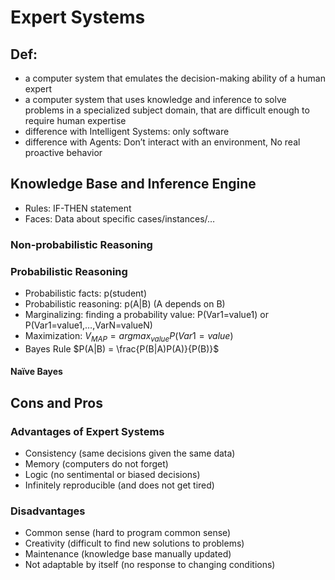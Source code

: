 # Expert Systems

## Def:
+ a computer system that emulates the decision-making ability of a human expert
+ a computer system that uses knowledge and inference to solve problems in a specialized subject domain, that are difficult enough to require human expertise
+ difference with Intelligent Systems: only software
+ difference with Agents: Don’t interact with an environment, No real proactive behavior

## Knowledge Base and Inference Engine
+ Rules: IF-THEN statement
+ Faces: Data about specific cases/instances/…

### Non-probabilistic Reasoning


### Probabilistic Reasoning
+ Probabilistic facts: p(student)
+ Probabilistic reasoning: p(A|B) (A depends on B)
+ Marginalizing: finding a probability value: P(Var1=value1) or P(Var1=value1,…,VarN=valueN)
+ Maximization: $V_{MAP} = argmax_{value}P(Var1=value)$
+ Bayes Rule $P(A|B) = \frac{P(B|A)P(A)}{P(B)}$

#### Naïve Bayes


## Cons and Pros
### Advantages of Expert Systems
- Consistency (same decisions given the same data)
- Memory (computers do not forget)
- Logic (no sentimental or biased decisions)
- Infinitely reproducible (and does not get tired)

### Disadvantages
- Common sense (hard to program common sense)
- Creativity (difficult to find new solutions to problems)
- Maintenance (knowledge base manually updated)
- Not adaptable by itself (no response to changing conditions)